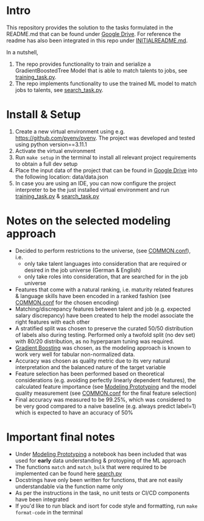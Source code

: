 # Intro

This repository provides the solution to the tasks formulated in the README.md that can be found under
[Google Drive](https://drive.google.com/drive/folders/1KZTA_a442UXXen9sr8lbdnnoGX2Qod9p). For reference the readme has also been integrated in this repo under [INITIALREADME.md](INITIALREADME.md).

In a nutshell, 

1. The repo provides functionality to train and serialize a GradientBoostedTree Model that is able to match talents to jobs, see [training_task.py](src/tasks/training_task.py).
2. The repo implements functionality to use the trained ML model to match jobs to talents, see [search_task.py](src/tasks/search_task.py).

# Install & Setup

1. Create a new virtual environment using e.g. https://github.com/pyenv/pyenv. The project was developed and tested using python version==3.11.1
2. Activate the virtual environment
3. Run ```make setup``` in the terminal to install all relevant project requirements to obtain a full dev setup
4. Place the input data of the project that can be found in [Google Drive](https://drive.google.com/drive/folders/1KZTA_a442UXXen9sr8lbdnnoGX2Qod9p) into the following location: data/data.json
5. In case you are using an IDE, you can now configure the project interpreter to be the just installed virtual environment and run [training_task.py](src/tasks/training_task.py) & [search_task.py](src/tasks/search_task.py) 

# Notes on the selected modeling approach

* Decided to perform restrictions to the universe, (see [COMMON.conf](config/COMMON.conf)), i.e. 
  * only take talent languages into consideration that are required or desired in the job universe (German & English)
  * only take roles into consideration, that are searched for in the job universe
* Features that come with a natural ranking, i.e. maturity related features & language skills have been encoded in a ranked fashion (see [COMMON.conf](config/COMMON.conf) for the chosen encoding)
* Matching/discrepancy features between talent and job (e.g. expected salary discrepancy) have been created to help the model associate the right features with each other
* A stratified split was chosen to preserve the curated 50/50 distribution of labels also during testing. Performed only a twofold split (no dev set) with 80/20 distribution, as no hyperparam tuning was required. 
* [Gradient Boosting](https://scikit-learn.org/stable/modules/generated/sklearn.ensemble.GradientBoostingClassifier.html) was chosen, as the modeling approach is known to work very well for tabular non-normalized data.
* Accuracy was chosen as quality metric due to its very natural interpretation and the balanced nature of the target variable 
* Feature selection has been performed based on theoretical considerations (e.g. avoiding perfectly linearly dependent features), the calculated feature importance (see [Modeling Prototyping](notebooks/20240709_Prototyping.ipynb) and the model quality measurement (see [COMMON.conf](config/COMMON.conf) for the final feature selection)
* Final accuracy was measured to be 99.25%, which was considered to be very good compared to a naive baseline (e.g. always predict label=1) which is expected to have an accuracy of 50%


# Important final notes

* Under [Modeling Prototyping](notebooks/20240709_Prototyping.ipynb) a notebook has been included that was used for **early** data understanding & protoyping of the ML approach
* The functions ```match``` and ```match_bulk``` that were required to be implemented can be found here [search.py](src/search.py) 
* Docstrings have only been written for functions, that are not easily understandable via the function name only
* As per the instructions in the task, no unit tests or CI/CD components have been integrated
* If you'd like to run black and isort for code style and formatting, run ```make format-code``` in the terminal
